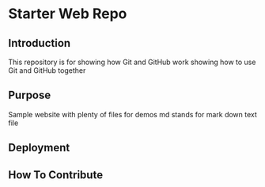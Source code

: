 # Starter Web Repo

## Introduction
This repository is for showing how Git and GitHub work
showing how to use Git and GitHub together

## Purpose

Sample website with plenty of files for demos
md stands for mark down text file

## Deployment

## How To Contribute
